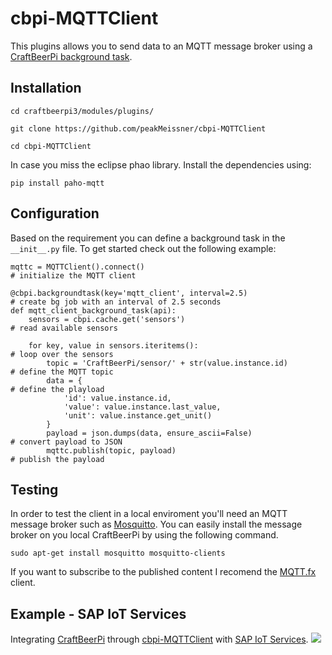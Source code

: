 # cbpi-MQTTClient
This plugins allows you to send data to an MQTT message broker using a [CraftBeerPi background task](https://github.com/Manuel83/craftbeerpi3/wiki/Custom-Background-Task).

## Installation
```
cd craftbeerpi3/modules/plugins/

git clone https://github.com/peakMeissner/cbpi-MQTTClient

cd cbpi-MQTTClient
```
In case you miss the eclipse phao library. Install the dependencies using:
```
pip install paho-mqtt
```

## Configuration
Based on the requirement you can define a background task in the ```__init__.py``` file. To get started check out the following example:
```
mqttc = MQTTClient().connect()                                            # initialize the MQTT client

@cbpi.backgroundtask(key='mqtt_client', interval=2.5)                     # create bg job with an interval of 2.5 seconds 
def mqtt_client_background_task(api):
    sensors = cbpi.cache.get('sensors')                                   # read available sensors

    for key, value in sensors.iteritems():                                # loop over the sensors
        topic = 'CraftBeerPi/sensor/' + str(value.instance.id)            # define the MQTT topic
        data = {                                                          # define the playload
            'id': value.instance.id,
            'value': value.instance.last_value,
            'unit': value.instance.get_unit()
        }
        payload = json.dumps(data, ensure_ascii=False)                    # convert payload to JSON
        mqttc.publish(topic, payload)                                     # publish the payload

```

## Testing
In order to test the client in a local enviroment you'll need an MQTT message broker such as [Mosquitto](https://mosquitto.org/). You can easily install the message broker on you local CraftBeerPi by using the following command. 
```
sudo apt-get install mosquitto mosquitto-clients
```
If you want to subscribe to the published content I recomend the [MQTT.fx](http://www.mqttfx.org/) client.

## Example - SAP IoT Services
Integrating [CraftBeerPi](https://github.com/Manuel83/craftbeerpi3) through [cbpi-MQTTClient](https://github.com/peakMeissner/cbpi-MQTTClient) with [SAP IoT Services](https://www.sap.com/germany/trends/internet-of-things.html).
![](https://github.com/peakMeissner/cbpi-MQTTClient/blob/master/docs/img/SAP_IoT_Service_MQTT.png)
